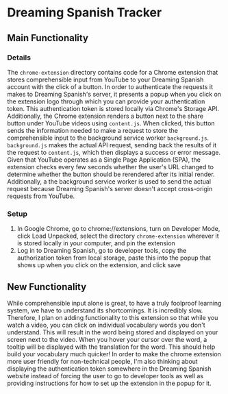 # Dreaming Spanish Tracker
## Main Functionality
### Details
The `chrome-extension` directory contains code for a Chrome extension that stores comprehensible input from YouTube to your Dreaming Spanish account with the click of a button. In order to authenticate the requests it makes to Dreaming Spanish's server, it presents a popup when you click on the extension logo through which you can provide your authentication token. This authentication token is stored locally via Chrome's Storage API. Additionally, the Chrome extension renders a button next to the share button under YouTube videos using `content.js`. When clicked, this button sends the information needed to make a request to store the comprehensible input to the background service worker `background.js`. `background.js` makes the actual API request, sending back the results of it the request to `content.js`, which then displays a success or error message. Given that YouTube operates as a Single Page Application (SPA), the extension checks every few seconds whether the user's URL changed to determine whether the button should be rerendered after its initial render. Additionally, a the background service worker is used to send the actual request because Dreaming Spanish's server doesn't accept cross-origin requests from YouTube.
### Setup
1. In Google Chrome, go to chrome://extensions, turn on Developer Mode, click Load Unpacked, select the directory `chrome-extension` wherever it is stored locally in your computer, and pin the extension
2. Log in to Dreaming Spanish, go to developer tools, copy the authorization token from local storage, paste this into the popup that shows up when you click on the extension, and click save
## New Functionality
While comprehensible input alone is great, to have a truly foolproof learning system, we have to understand its shortcomings. It is incredibly slow. Therefore, I plan on adding functionality to this extension so that while you watch a video, you can click on individual vocabulary words you don't understand. This will result in the word being stored and displayed on your screen next to the video. When you hover your cursor over the word, a tooltip will be displayed with the translation for the word. This should help build your vocabulary much quicker!
In order to make the chrome extension more user friendly for non-technical people, I'm also thinking about displaying the authentication token somewhere in the Dreaming Spanish website instead of forcing the user to go to developer tools as well as providing instructions for how to set up the extension in the popup for it.
